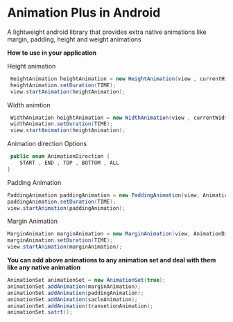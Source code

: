 # Animation Plus in Android

A lightweight android library that provides extra native animations like margin, padding, height and weight animations 

**How to use in your application**

Height animation

```java
 HeightAnimation heightAnimation = new HeightAnimation(view , currentHight , targetHeight);
 heightAnimation.setDuration(TIME);
 view.startAnimation(heightAnimation);
```

Width animtion

```java
 WidthAnimation heightAnimation = new WidthAnimation(view , currentWidth , targetWidth);
 widthAnimation.setDuration(TIME);
 view.startAnimation(heightAnimation);
```

Animation direction Options

```java
 public enum AnimationDirection {
    START , END , TOP , BOTTOM , ALL
}
```

Padding Animation

```java
PaddingAnimation paddingAnimation = new PaddingAnimation(view, AnimationDirection.ALL, currentPadding, targetPadding);
paddingAnimation.setDuration(TIME);
view.startAnimation(paddingAnimation);
```

Margin Animation

```java
MarginAnimation marginAnimation = new MarginAnimation(view, AnimationDirection.ALL, 100);
marginAnimation.setDuration(TIME);
view.startAnimation(marginAnimation);
```

**You can add above animations to any animation set and deal with them like any native animation**

```java
AnimationSet animationSet = new AnimationSet(true);
animationSet.addAnimation(marginAnimation);
animationSet.addAnimation(paddingAnimation);
animationSet.addAnimation(sacleAnimation);
animationSet.addAnimation(transetionAnimation);
animationSet.satrt();
```


